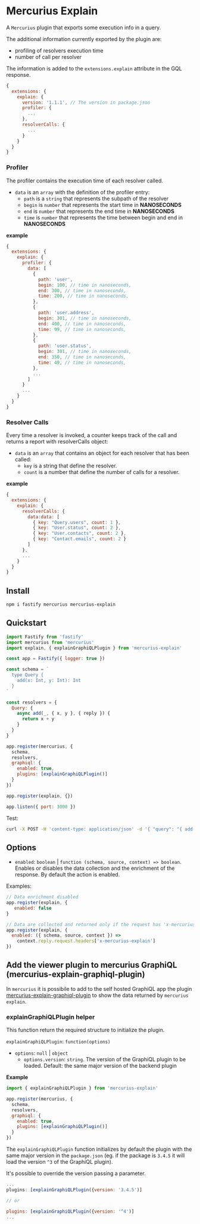 # Mercurius Explain

A `Mercurius` plugin that exports some execution info in a query.

The additional information currently exported by the plugin are:
* profiling of resolvers execution time
* number of call per resolver

The information is added to the `extensions.explain` attribute in the GQL response.

```js
{
  extensions: {
    explain: {
      version: '1.1.1', // The version in package.json 
      profiler: {
        ...
      },
      resolverCalls: {
        ...
      }
    }
  }
}        
```

### Profiler

The profiler contains the execution time of each resolver called.


- `data` is an `array` with the definition of the profiler entry: 
  - `path` is a `string` that represents the subpath of the resolver
  - `begin` is `number` that represents the start time in **NANOSECONDS**
  - `end` is `number` that represents the end time in **NANOSECONDS**
  - `time` is `number` that represents the time between begin and end in **NANOSECONDS**

**example**
```js
{
  extensions: {
    explain: {
      profiler: {
        data: [
          {
            path: 'user',
            begin: 100, // time in nanoseconds,
            end: 300, // time in nanoseconds,
            time: 200, // time in nanoseconds,
          },
          {
            path: 'user.address',
            begin: 301, // time in nanoseconds,
            end: 400, // time in nanoseconds,
            time: 99, // time in nanoseconds,
          },
          {
            path: 'user.status',
            begin: 301, // time in nanoseconds,
            end: 350, // time in nanoseconds,
            time: 49, // time in nanoseconds,
          },
          ...
        ]
      }
      ...
    }
  }
}
```


### Resolver Calls

Every time a resolver is invoked, a counter keeps track of the call and returns a report with resolverCalls object:

- `data` is an `array` that contains an object for each resolver that has been called:
  - `key` is a string that define the resolver.
  - `count` is a number that define the number of calls for a resolver.

**example**
```js
{
  extensions: {
    explain: {
      resolverCalls: {
        data:data: [
          { key: "Query.users", count: 1 },
          { key: "User.status", count: 2 },
          { key: "User.contacts", count: 2 },
          { key: "Contact.emails", count: 2 }
        ]
      },
      ...
    }
  }
}
```

## Install

```bash
npm i fastify mercurius mercurius-explain
```

## Quickstart

```js
import Fastify from 'fastify'
import mercurius from 'mercurius'
import explain, { explainGraphiQLPlugin } from 'mercurius-explain'

const app = Fastify({ logger: true })

const schema = `
  type Query {
    add(x: Int, y: Int): Int
  }
`

const resolvers = {
  Query: {
    async add(_, { x, y }, { reply }) {
      return x + y
    }
  }
}

app.register(mercurius, {
  schema,
  resolvers,
  graphiql: {
    enabled: true,
    plugins: [explainGraphiQLPlugin()]
  }
})

app.register(explain, {})

app.listen({ port: 3000 })
```

Test:

```bash
curl -X POST -H 'content-type: application/json' -d '{ "query": "{ add(x: 2, y: 2) }" }' localhost:3000/graphql
```

## Options

- `enabled`: `boolean` | `function (schema, source, context) => boolean`. 
  Enables or disables the data collection and the enrichment of the response. By default the action is enabled.

Examples:

```js
// Data enrichment disabled
app.register(explain, {
   enabled: false
}
```

```js
// Data are collected and returned only if the request has 'x-mercurius-explain' header
app.register(explain, {
  enabled: ({ schema, source, context }) =>
    context.reply.request.headers['x-mercurius-explain']
})
```

## Add the viewer plugin to mercurius GraphiQL  (mercurius-explain-graphiql-plugin)

In `mercurius` it is possibile to add to the self hosted GraphiQL app 
the plugin [mercurius-explain-graphiql-plugin](https://github.com/nearform/mercurius-explain-graphiql-plugin) to show the data returned by `mercurius explain`.

### explainGraphiQLPlugin helper
This function return the required structure to initialize the plugin.

`explainGraphiQLPlugin`: `function(options)`
- `options`: `null` | `object`
  - `options.version`: `string`. The version of the GraphiQL plugin to be loaded. Default: the same major version of the backend plugin

**Example**
```js
import { explainGraphiQLPlugin } from 'mercurius-explain'

app.register(mercurius, {
  schema,
  resolvers,
  graphiql: {
    enabled: true,
    plugins: [explainGraphiQLPlugin()]
  }
})
```

The `explainGraphiQLPlugin` function initializes by default the plugin with the same major version in the `package.json` (eg. if the package is `3.4.5` it will load the version `^3` of the GraphiQL plugin).

It's possible to override the version passing a parameter.

```javascript
...
plugins: [explainGraphiQLPlugin({version: '3.4.5')]

// or 

plugins: [explainGraphiQLPlugin({version: '^4')]
...
```

